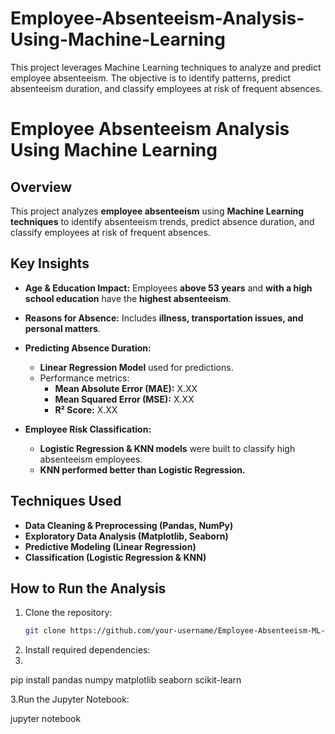 # Employee-Absenteeism-Analysis-Using-Machine-Learning
This project leverages Machine Learning techniques to analyze and predict employee absenteeism. The objective is to identify patterns, predict absenteeism duration, and classify employees at risk of frequent absences.

# Employee Absenteeism Analysis Using Machine Learning

## Overview
This project analyzes **employee absenteeism** using **Machine Learning techniques** to identify absenteeism trends, predict absence duration, and classify employees at risk of frequent absences.

## Key Insights
- **Age & Education Impact:** Employees **above 53 years** and **with a high school education** have the **highest absenteeism**.
- **Reasons for Absence:** Includes **illness, transportation issues, and personal matters**.
- **Predicting Absence Duration:** 
  - **Linear Regression Model** used for predictions.
  - Performance metrics:
    - **Mean Absolute Error (MAE):** X.XX  
    - **Mean Squared Error (MSE):** X.XX  
    - **R² Score:** X.XX  

- **Employee Risk Classification:** 
  - **Logistic Regression & KNN models** were built to classify high absenteeism employees.
  - **KNN performed better than Logistic Regression.**

## Techniques Used
- **Data Cleaning & Preprocessing (Pandas, NumPy)**
- **Exploratory Data Analysis (Matplotlib, Seaborn)**
- **Predictive Modeling (Linear Regression)**
- **Classification (Logistic Regression & KNN)**

## How to Run the Analysis
1. Clone the repository:
   ```bash
   git clone https://github.com/your-username/Employee-Absenteeism-ML-Analysis.git

2. Install required dependencies:
3. 
pip install pandas numpy matplotlib seaborn scikit-learn

3.Run the Jupyter Notebook:

jupyter notebook
